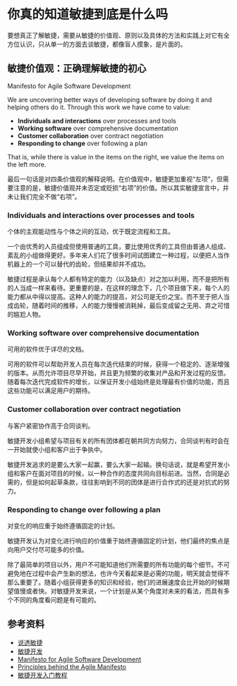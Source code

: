 # 你真的知道敏捷到底是什么吗

要想真正了解敏捷，需要从敏捷的价值观、原则以及具体的方法和实践上对它有全方位认识，只从单一的方面去谈敏捷，都像盲人摸象，是片面的。

## 敏捷价值观：正确理解敏捷的初心

Manifesto for Agile Software Development

We are uncovering better ways of developing software by doing it and helping others do it. Through this work we have come to value:

- **Individuals and interactions** over processes and tools
- **Working software** over comprehensive documentation
- **Customer collaboration** over contract negotiation
- **Responding to change** over following a plan

That is, while there is value in the items on the right, we value the items on the left more.

最后一句话是对四条价值观的解释说明。在价值观中，敏捷更加重视“左项”，但需要注意的是，敏捷价值观并未否定或贬损“右项”的价值。所以其实敏捷宣言中，并未让我们完全不做“右项”。

### Individuals and interactions over processes and tools

个体的主观能动性与个体之间的互动，优于既定流程和工具。

一个由优秀的人员组成但使用普通的工具，要比使用优秀的工具但由普通人组成、紊乱的小组做得更好。多年来人们花了很多时间试图建立一种过程，以便把人当作机器上的一个可以替代的齿轮，但结果却并不成功。

敏捷过程是承认每个人都有特定的能力（以及缺点）对之加以利用，而不是把所有的人当成一样来看待。更重要的是，在这样的理念下，几个项目做下来，每个人的能力都从中得以提高。这种人的能力的提高，对公司是无价之宝。而不至于把人当成齿轮，随着时间的推移，人的能力慢慢被消耗掉，最后变成留之无用、弃之可惜的尴尬人物。

### Working software over comprehensive documentation

可用的软件优于详尽的文档。

可用的软件可以帮助开发人员在每次迭代结束的时候，获得一个稳定的、逐渐增强的版本。从而允许项目尽早开始，并且更为频繁的收集对产品和开发过程的反馈。随着每次迭代完成软件的增长，以保证开发小组始终是处理最有价值的功能，而且这些功能可以满足用户的期待。

### Customer collaboration over contract negotiation

与客户紧密协作高于合同谈判。

敏捷开发小组希望与项目有关的所有团体都在朝共同方向努力，合同谈判有时会在一开始就使小组和客户出于争执中。

敏捷开发追求的是要么大家一起赢，要么大家一起输。换句话说，就是希望开发小组和客户在面对项目的时候，以一种合作的态度共同向目标前进。当然，合同是必需的，但是如何起草条款，往往影响到不同的团体是进行合作式的还是对抗式的努力。

### Responding to change over following a plan

对变化的响应重于始终遵循固定的计划。

敏捷开发认为对变化进行响应的价值重于始终遵循固定的计划，他们最终的焦点是向用户交付尽可能多的价值。

除了最简单的项目以外，用户不可能知道他们所需要的所有功能的每个细节。不可避免地在过程中会产生新的想法，也许今天看起来是必需的功能，明天就会觉得不那么重要了。随着小组获得更多的知识和经验，他们的进展速度会比开始的时候期望值慢或者快。对敏捷开发来说，一个计划是从某个角度对未来的看法，而具有多个不同的角度看问题是有可能的。

## 参考资料

- [说透敏捷](https://time.geekbang.org/column/intro/270)
- [敏捷开发](https://wiki.mbalib.com/wiki/%E6%95%8F%E6%8D%B7%E5%BC%80%E5%8F%91)
- [Manifesto for Agile Software Development](https://agilemanifesto.org/iso/en/manifesto.html)
- [Principles behind the Agile Manifesto](https://agilemanifesto.org/iso/zhchs/principles.html)
- [敏捷开发入门教程](http://www.ruanyifeng.com/blog/2019/03/agile-development.html)
